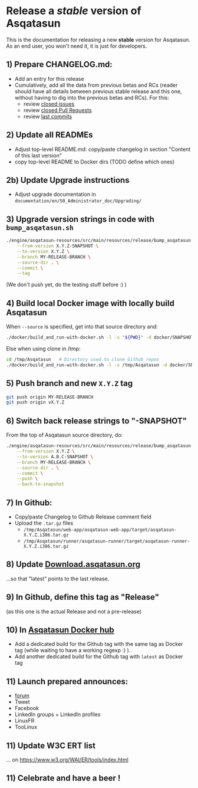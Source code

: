 # Release a *stable* version of Asqatasun

This is the documentation for releasing a new **stable** version for Asqatasun. As an end user, you won't need it, it is just for developers.

## 1) Prepare CHANGELOG.md:

* Add an entry for this release
* Cumulatively, add all the data from previous betas and RCs
(reader should have all details between previous stable release and this one,
without having to dig into the previous betas and RCs). For this:
    * review [closed issues](https://github.com/Asqatasun/Asqatasun/issues?q=is%3Aissue+is%3Aclosed)
    * review [closed Pull Requests](https://github.com/Asqatasun/Asqatasun/pulls?q=is%3Apr+is%3Aclosed)
    * review [last commits](https://github.com/Asqatasun/Asqatasun/commits/develop)

## 2) Update all READMEs

* Adjust top-level README.md: copy/paste changelog in section "Content of this last version"
* copy top-level README to Docker dirs (TODO define which ones)

## 2b) Update Upgrade instructions

* Adjust upgrade documentation in `documentation/en/50_Administrator_doc/Upgrading/`

## 3) Upgrade version strings in code with `bump_asqatasun.sh`

```sh
./engine/asqatasun-resources/src/main/resources/release/bump_asqatasun.sh \
    --from-version X.Y.Z-SNAPSHOT \
    --to-version X.Y.Z \
    --branch MY-RELEASE-BRANCH \
    --source-dir . \
    --commit \
    --tag
```

(We don't push yet, do the testing stuff before :) ) 

## 4) Build local Docker image with locally build Asqatasun

When `--source` is specified, get into that source directory and:

```sh
./docker/build_and_run-with-docker.sh -l -s "${PWD}" -d docker/SNAPSHOT-local --skip-build-test
```

Else when using clone in /tmp:

```sh
cd /tmp/Asqatasun   # Directory used to clone Github repos
./docker/build_and_run-with-docker.sh -l -s /tmp/Asqatasun -d docker/SNAPSHOT-local --skip-build-test
```

## 5) Push branch and new `X.Y.Z` tag

```sh
git push origin MY-RELEASE-BRANCH
git push origin vX.Y.Z
```

## 6) Switch back release strings to "-SNAPSHOT"

From the top of Asqatasun source directory, do: 

```sh
./engine/asqatasun-resources/src/main/resources/release/bump_asqatasun.sh \
    --from-version X.Y.Z \
    --to-version A.B.C-SNAPSHOT \
    --branch MY-RELEASE-BRANCH \
    --source-dir . \
    --commit \
    --push \
    --back-to-snapshot
```

## 7) In Github:

* Copy/paste Changelog to Github Release comment field
* Upload the `.tar.gz` files
  * `/tmp/Asqatasun/web-app/asqatasun-web-app/target/asqatasun-X.Y.Z.i386.tar.gz`
  * `/tmp/Asqatasun/runner/asqatasun-runner/target/asqatasun-runner-X.Y.Z.i386.tar.gz`

## 8) Update [Download.asqatasun.org](http://Download.asqatasun.org/)

...so that "latest" points to the last release.

## 9) In Github, define this tag as "Release"

(as this one is the actual Release and not a pre-release)

## 10) In [Asqatasun Docker hub](https://hub.docker.com/r/asqatasun/asqatasun/tags/)

* Add a dedicated build for the Github tag with the same tag as Docker tag 
(while waiting to have a working regexp :) ).
* Add another dedicated build for the Github tag with `latest` as Docker tag

## 11) Launch prepared announces:

* [forum](http://forum.asqatasun.org/)
* Tweet
* Facebook 
* LinkedIn groups + LinkedIn profiles
* LinuxFR
* TooLinux

## 11) Update W3C ERT list

... on https://www.w3.org/WAI/ER/tools/index.html

## 11) Celebrate and have a beer !


